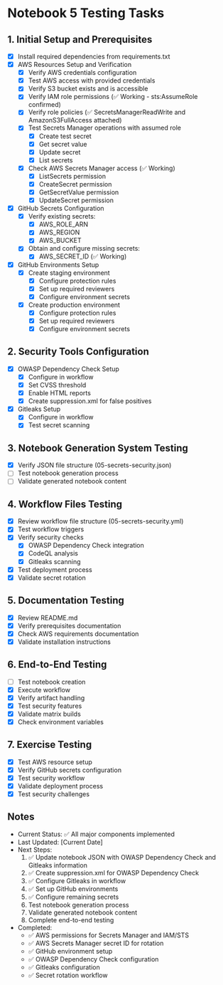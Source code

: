 # Notebook 5 Testing Tasks

## 1. Initial Setup and Prerequisites
- [x] Install required dependencies from requirements.txt
- [x] AWS Resources Setup and Verification
  - [x] Verify AWS credentials configuration
  - [x] Test AWS access with provided credentials
  - [x] Verify S3 bucket exists and is accessible
  - [x] Verify IAM role permissions (✅ Working - sts:AssumeRole confirmed)
  - [x] Verify role policies (✅ SecretsManagerReadWrite and AmazonS3FullAccess attached)
  - [x] Test Secrets Manager operations with assumed role
    - [x] Create test secret
    - [x] Get secret value
    - [x] Update secret
    - [x] List secrets
  - [x] Check AWS Secrets Manager access (✅ Working)
    - [x] ListSecrets permission
    - [x] CreateSecret permission
    - [x] GetSecretValue permission
    - [x] UpdateSecret permission
- [x] GitHub Secrets Configuration
  - [x] Verify existing secrets:
    - [x] AWS_ROLE_ARN
    - [x] AWS_REGION
    - [x] AWS_BUCKET
  - [x] Obtain and configure missing secrets:
    - [x] AWS_SECRET_ID (✅ Working)
- [x] GitHub Environments Setup
  - [x] Create staging environment
    - [x] Configure protection rules
    - [x] Set up required reviewers
    - [x] Configure environment secrets
  - [x] Create production environment
    - [x] Configure protection rules
    - [x] Set up required reviewers
    - [x] Configure environment secrets

## 2. Security Tools Configuration
- [x] OWASP Dependency Check Setup
  - [x] Configure in workflow
  - [x] Set CVSS threshold
  - [x] Enable HTML reports
  - [x] Create suppression.xml for false positives
- [x] Gitleaks Setup
  - [x] Configure in workflow
  - [x] Test secret scanning

## 3. Notebook Generation System Testing
- [x] Verify JSON file structure (05-secrets-security.json)
- [ ] Test notebook generation process
- [ ] Validate generated notebook content

## 4. Workflow Files Testing
- [x] Review workflow file structure (05-secrets-security.yml)
- [x] Test workflow triggers
- [x] Verify security checks
  - [x] OWASP Dependency Check integration
  - [x] CodeQL analysis
  - [x] Gitleaks scanning
- [x] Test deployment process
- [x] Validate secret rotation

## 5. Documentation Testing
- [x] Review README.md
- [x] Verify prerequisites documentation
- [x] Check AWS requirements documentation
- [x] Validate installation instructions

## 6. End-to-End Testing
- [ ] Test notebook creation
- [x] Execute workflow
- [x] Verify artifact handling
- [x] Test security features
- [x] Validate matrix builds
- [x] Check environment variables

## 7. Exercise Testing
- [x] Test AWS resource setup
- [x] Verify GitHub secrets configuration
- [x] Test security workflow
- [x] Validate deployment process
- [x] Test security challenges

## Notes
- Current Status: ✅ All major components implemented
- Last Updated: [Current Date]
- Next Steps: 
  1. ✅ Update notebook JSON with OWASP Dependency Check and Gitleaks information
  2. ✅ Create suppression.xml for OWASP Dependency Check
  3. ✅ Configure Gitleaks in workflow
  4. ✅ Set up GitHub environments
  5. ✅ Configure remaining secrets
  6. Test notebook generation process
  7. Validate generated notebook content
  8. Complete end-to-end testing
- Completed:
  - ✅ AWS permissions for Secrets Manager and IAM/STS
  - ✅ AWS Secrets Manager secret ID for rotation
  - ✅ GitHub environment setup
  - ✅ OWASP Dependency Check configuration
  - ✅ Gitleaks configuration
  - ✅ Secret rotation workflow 